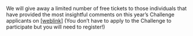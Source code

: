 We will give away a limited number of free tickets to those individuals that have provided the most insightful comments on this year’s Challenge applicants on [[weblink]](www.example.com) (You don’t have to apply to the Challenge to participate but you will need to register!)